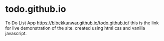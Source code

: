 # todo.github.io
To Do List App
https://bibekkunwar.github.io/todo.github.io/ this is the link for live demonstration of the site.
 created using html css and vanilla javascript.
 
